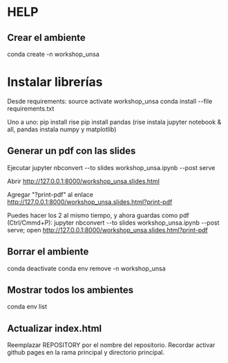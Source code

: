 # HELP

## Crear el ambiente
conda create -n workshop_unsa

# Instalar librerías
Desde requirements:
source activate workshop_unsa
conda install --file requirements.txt

Uno a uno:
pip install rise
pip install pandas
(rise instala jupyter notebook & all, pandas instala numpy y matplotlib)

## Generar un pdf con las slides
Ejecutar
jupyter nbconvert --to slides workshop_unsa.ipynb --post serve

Abrir
http://127.0.0.1:8000/workshop_unsa.slides.html

Agregar "?print-pdf" al enlace
http://127.0.0.1:8000/workshop_unsa.slides.html?print-pdf

Puedes hacer los 2 al mismo tiempo, y ahora guardas como pdf (Ctrl/Cmmd+P):
jupyter nbconvert --to slides workshop_unsa.ipynb --post serve; open http://127.0.0.1:8000/workshop_unsa.slides.html?print-pdf

## Borrar el ambiente
conda deactivate
conda env remove -n workshop_unsa

## Mostrar todos los ambientes
conda env list

## Actualizar index.html
Reemplazar REPOSITORY por el nombre del repositorio.
Recordar activar github pages en la rama principal y directorio principal.
